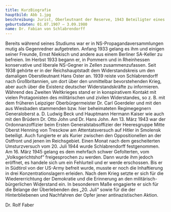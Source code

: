 ```yaml
---
title: KurzBiografie
hauptbild: Abb 1.jpg
beschreibung: Jurist, Oberleutnant der Reserve, 1943 Beteiligter eines Attentatsversuchs auf Hitler, Netzwerker und Kurier der Verschwörer vom „20. Juli 1944“, später Rechtsanwalt und Notar sowie Richter am Bundesverfassungsgericht
geburtsdaten: 01.07.1907 – 3.09.1980
name: Dr. Fabian von Schlabrendorff
---
```

Bereits während seines Studiums war er in NS-Propagandaversammlungen
mutig als Gegenredner aufgetreten. Anfang 1933 gelang es ihm und einigen
seiner Freunde, Ernst Niekisch und andere aus einem Berliner SA-Keller
zu befreien. Im Herbst 1933 begann er, in Pommern und in Rheinhessen
konservative und liberale NS-Gegner in Zellen zusammenzufassen. Seit
1938 gehörte er in der Reichshauptstadt dem Widerstandskreis um den
damaligen Oberstleutnant Hans Oster an. 1939 reiste von Schlabrendorff
nach Großbritannien, um dort über den unmittelbar bevorstehenden Krieg,
aber auch über die Existenz deutscher Widerstandskräfte zu informieren.
Während des Zweiten Weltkrieges stand er in konspirativem Kontakt mit
vielen Protagonisten des militärischen und zivilen Widerstandes, so z.
B. mit dem früheren Leipziger Oberbürgermeister Dr. Carl Goerdeler und
mit den aus Wiesbaden stammenden bzw. hier beheimateten Regimegegnern
Generaloberst a. D. Ludwig Beck und Hauptmann Hermann Kaiser wie auch
mit den Brüdern Dr. Otto John und Dr. Hans John. Am 13. März 1943 war
der Ordonnanzoffizier beim Ersten Generalstabsoffizier der Heeresgruppe
Mitte Oberst Henning von Tresckow am Attentatsversuch auf Hitler in
Smolensk beteiligt. Auch fungierte er als Kurier zwischen den
Oppositionellen an der Ostfront und jenen im Reichsgebiet. Einen Monat
nach dem gescheiterten Umsturzversuch vom 20. Juli 1944 wurde
Schlabrendorff festgenommen. Am 16. März 1945 gelang es dem mehrfach
schwer Gefolterten, vom „Volksgerichtshof“ freigesprochen zu werden.
Dann wurde ihm jedoch eröffnet, es handele sich um ein Fehlurteil und er
werde erschossen. Bis er in Südtirol von der US-Army befreit wurde,
musste er noch die Inhaftierung in drei Konzentrationslagern erleiden.
Nach dem Krieg setzte er sich für die Wiedererrichtung der Demokratie
und die Erinnerung an den militärisch-bürgerlichen Widerstand ein. In
besonderem Maße engagierte er sich für die Belange der Überlebenden des
„20. Juli“ sowie für die der Hinterbliebenen und Nachfahren der Opfer
jener antinazistischen Aktion.

Dr. Rolf Faber
